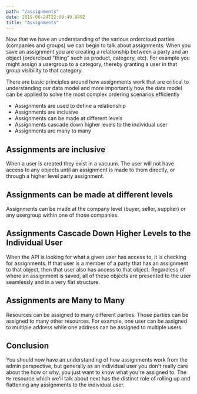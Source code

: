 ```yaml
---
path: "/assignments"
date: 2019-06-24T22:09:49.849Z
title: "Assignments"
---
```


Now that we have an understanding of the various ordercloud parties (companies and groups) we can begin to talk about assignments. When you save an assignment you are creating a relationship between a party and an object (ordercloud "thing" such as product, category, etc). For example you might assign a usergroup to a category, thereby granting a user in that group visibility to that category.

There are basic principles around how assignments work that are critical to understanding our data model and more importantly how the data model can be applied to solve the most complex ordering scenarios efficiently
- Assignments are used to define a relationship
- Assignments are inclusive
- Assignments can be made at different levels
- Assignments cascade down higher levels to the individual user
- Assignments are many to many

## Assignments are inclusive
When a user is created they exist in a vacuum. The user will not have access to any objects until an assignment is made to them directly, or through a higher level party assignment.

## Assignments can be made at different levels
Assignments can be made at the company level (buyer, seller, supplier) or any usergroup within one of those companies. 

## Assignments Cascade Down Higher Levels to the Individual User

When the API is looking for what a given user has access to, it is checking for assignments. If that user is a member of a party that has an assignment to that object, then that user also has access to that object. Regardless of where an assignment is saved, all of these objects are presented to the user seamlessly and in a very flat structure.

## Assignments are Many to Many
Resources can be assigned to many different parties. Those parties can be assigned to many other resources. For example, one user can be assigned to multiple address while one address can be assigned to multiple users.

## Conclusion
You should now have an understanding of how assignments work from the admin perspective, but generally as an individual user you don't really care about the how or why, you just want to know what you're assigned to. The `Me` resource which we'll talk about next has the distinct role of rolling up and flattening any assignments to the individual user.